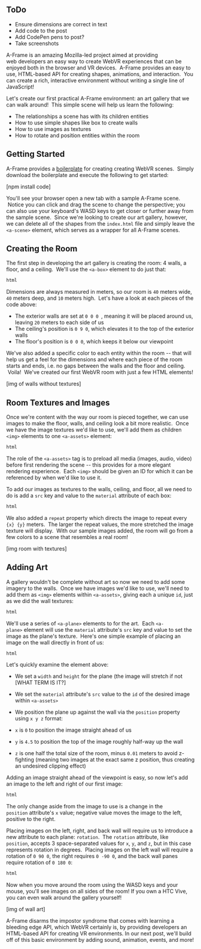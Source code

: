 ## ToDo
- Ensure dimensions are correct in text
- Add code to the post
- Add CodePen pens to post?
- Take screenshots

A-Frame is an amazing Mozilla-led project aimed at providing web developers an easy way to create WebVR experiences that can be enjoyed both in the browser and VR devices.  A-Frame provides an easy to use, HTML-based API for creating shapes, animations, and interaction.  You can create a rich, interactive environment without writing a single line of JavaScript!

Let's create our first practical A-Frame environment: an art gallery that we can walk around!  This simple scene will help us learn the following:

- The relationships a scene has with its children entities
- How to use simple shapes like box to create walls
- How to use images as textures
- How to rotate and position entities within the room

## Getting Started

A-Frame provides a [boilerplate](https://github.com/aframevr/aframe-boilerplate) for creating creating WebVR scenes.  Simply download the boilerplate and execute the following to get started:

[npm install code]

You'll see your browser open a new tab with a sample A-Frame scene.  Notice you can click and drag the scene to change the perspective; you can also use your keyboard's WASD keys to get closer or further away from the sample scene.  Since we're looking to create our art gallery, however, we can delete all of the shapes from the `index.html` file and simply leave the `<a-scene>` element, which serves as a wrapper for all A-Frame scenes.

## Creating the Room

The first step in developing the art gallery is creating the room: 4 walls, a floor, and a ceiling.  We'll use the `<a-box>` element to do just that:

```html
html
```

Dimensions are always measured in meters, so our room is `40` meters wide, `40` meters deep, and `10` meters high.  Let's have a look at each pieces of the code above:


- The exterior walls are set at `0 0 0 `, meaning it will be placed around us, leaving `20` meters to each side of us
- The ceiling's position is `0 9 0`, which elevates it to the top of the exterior walls
- The floor's position is `0 0 0`, which keeps it below our viewpoint


We've also added a specific color to each entity within the room -- that will help us get a feel for the dimensions and where each piece of the room starts and ends, i.e. no gaps between the walls and the floor and ceiling.  Voila!  We've created our first WebVR room with just a few HTML elements!

[img of walls without textures]

## Room Textures and Images

Once we're content with the way our room is pieced together, we can use images to make the floor, walls, and ceiling look a bit more realistic.  Once we have the image textures we'd like to use, we'll add them as children `<img>` elements to one `<a-assets>` element:

```html
html
```

The role of the `<a-assets>` tag is to preload all media (images, audio, video) before first rendering the scene -- this provides for a more elegant rendering experience.  Each `<img>` should be given an ID for which it can be referenced by when we'd like to use it.

To add our images as textures to the walls, ceiling, and floor, all we need to do is add a `src` key and value to the `material` attribute of each box:

```html
html
```

We also added a `repeat` property which directs the image to repeat every `{x} {y}` meters.  The larger the repeat values, the more stretched the image texture will display.  With our sample images added, the room will go from a few colors to a scene that resembles a real room!

[img room with textures]

## Adding Art

A gallery wouldn't be complete without art so now we need to add some imagery to the walls.  Once we have images we'd like to use, we'll need to add them as `<img>` elements within `<a-assets>`, giving each a unique `id`, just as we did the wall textures:

```html
html
```

We'll use a series of `<a-plane>` elements to for the art.  Each `<a-plane>` element will use the `material` attribute's `src` key and value to set the image as the plane's texture.  Here's one simple example of placing an image on the wall directly in front of us:

```html
html
```

Let's quickly examine the element above:

- We set a `width` and `height` for the plane (the image will stretch if not [WHAT TERM IS IT?]
- We set the `material` attribute's `src` value to the `id` of the desired image within `<a-assets>`
- We position the plane up against the wall via the `position` property using `x y z` format:

- `x` is `0` to position the image straight ahead of us
- `y` is `4.5` to position the top of the image roughly half-way up the wall
- `z` is one half the total size of the room, minus `0.01` meters to avoid z-fighting (meaning two images at the exact same z position, thus creating an undesired clipping effect)

Adding an image straight ahead of the viewpoint is easy, so now let's add an image to the left and right of our first image:

```html
html
```

The only change aside from the image to use is a change in the `position` attribute's `x` value; negative value moves the image to the left, positive to the right.

Placing images on the left, right, and back wall will require us to introduce a new attribute to each plane: `rotation`.  The `rotation` attribute, like `position`, accepts 3 space-separated values for `x`, `y`, and `z`, but in this case represents rotation in degrees.  Placing images on the left wall will require a rotation of `0 90 0`, the right requires `0 -90 0`, and the back wall panes require rotation of `0 180 0`:

```html
html
```

Now when you move around the room using the WASD keys and your mouse, you'll see images on all sides of the room!  If you own a HTC Vive, you can even walk around the gallery yourself!

[img of wall art]

A-Frame disarms the impostor syndrome that comes with learning a bleeding edge API, which WebVR certainly is, by providing developers an HTML-based API for creating VR environments.  In our next post, we'll build off of this basic environment by adding sound, animation, events, and more!
